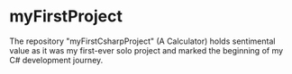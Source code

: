# myFirstProject
The repository "myFirstCsharpProject" (A Calculator) holds sentimental value as it was my first-ever solo project and marked the beginning of my C# development journey.
